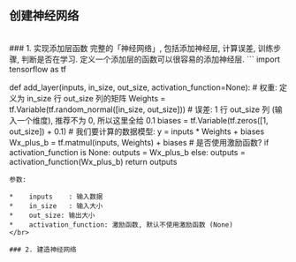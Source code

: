 ## 创建神经网络
</br>
### 1. 实现添加层函数
完整的「神经网络」, 包括添加神经层, 计算误差, 训练步骤, 判断是否在学习. 定义一个添加层的函数可以很容易的添加神经层.
```
import tensorflow as tf

def add_layer(inputs, in_size, out_size, activation_function=None):
	# 权重: 定义为 in_size 行 out_size 列的矩阵
	Weights = tf.Variable(tf.random_normal([in_size, out_size]))
	# 误差: 1 行 out_size 列 (输入一个维度), 推荐不为 0, 所以这里全给 0.1
	biases  = tf.Variable(tf.zeros([1, out_size]) + 0.1)
	# 我们要计算的数据模型: y = inputs * Weights + biases
	Wx_plus_b = tf.matmul(inputs, Weights) + biases
	# 是否使用激励函数?
	if activation_function is None:
		outputs = Wx_plus_b
	else:
		outputs = activation_function(Wx_plus_b)
	return outputs
```
参数:

*    inputs    : 输入数据
*    in_size   : 输入大小
*    out_size: 输出大小
*    activation_function: 激励函数, 默认不使用激励函数 (None)
</br>

### 2. 建造神经网络


